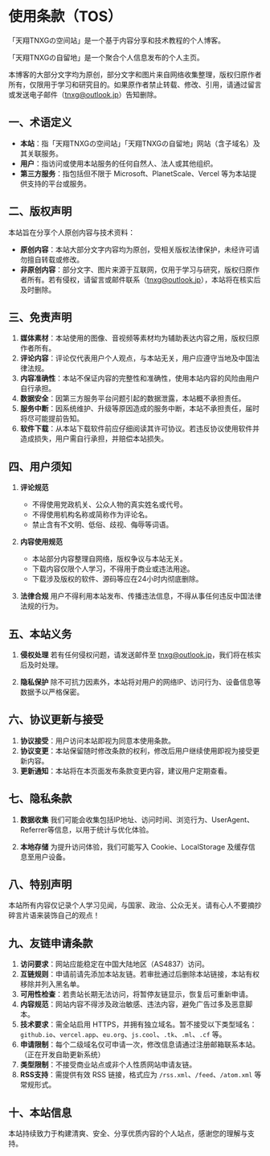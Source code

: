 # 使用条款（TOS）

「天翔TNXGの空间站」是一个基于内容分享和技术教程的个人博客。

「天翔TNXGの自留地」是一个聚合个人信息发布的个人主页。

本博客的大部分文字均为原创，部分文字和图片来自网络收集整理，版权归原作者所有，仅限用于学习和研究目的。如果原作者禁止转载、修改、引用，请通过留言或发送电子邮件（tnxg@outlook.jp）告知删除。

## 一、术语定义

* **本站**：指「天翔TNXGの空间站」「天翔TNXGの自留地」网站（含子域名）及其关联服务。
* **用户**：指访问或使用本站服务的任何自然人、法人或其他组织。
* **第三方服务**：指包括但不限于 Microsoft、PlanetScale、Vercel 等为本站提供支持的平台或服务。

## 二、版权声明

本站旨在分享个人原创内容与技术资料：

* **原创内容**：本站大部分文字内容均为原创，受相关版权法律保护，未经许可请勿擅自转载或修改。
* **非原创内容**：部分文字、图片来源于互联网，仅用于学习与研究，版权归原作者所有。若有侵权，请留言或邮件联系（[tnxg@outlook.jp](mailto:tnxg@outlook.jp)），本站将在核实后及时删除。

## 三、免责声明

1. **媒体素材**：本站使用的图像、音视频等素材均为辅助表达内容之用，版权归原作者所有。
2. **评论内容**：评论仅代表用户个人观点，与本站无关，用户应遵守当地及中国法律法规。
3. **内容准确性**：本站不保证内容的完整性和准确性，使用本站内容的风险由用户自行承担。
4. **数据安全**：因第三方服务平台问题引起的数据泄露，本站概不承担责任。
5. **服务中断**：因系统维护、升级等原因造成的服务中断，本站不承担责任，届时将尽可能提前告知。
6. **软件下载**：从本站下载软件前应仔细阅读其许可协议。若违反协议使用软件并造成损失，用户需自行承担，并赔偿本站损失。

## 四、用户须知

1. **评论规范**

   * 不得使用党政机关、公众人物的真实姓名或代号。
   * 不得使用机构名称或简称作为评论名。
   * 禁止含有不文明、低俗、歧视、侮辱等词语。

2. **内容使用规范**

   * 本站部分内容整理自网络，版权争议与本站无关。
   * 下载内容仅限个人学习，不得用于商业或违法用途。
   * 下载涉及版权的软件、源码等应在24小时内彻底删除。

3. **法律合规**
   用户不得利用本站发布、传播违法信息，不得从事任何违反中国法律法规的行为。

## 五、本站义务

1. **侵权处理**
   若有任何侵权问题，请发送邮件至 [tnxg@outlook.jp](mailto:tnxg@outlook.jp)，我们将在核实后及时处理。

2. **隐私保护**
   除不可抗力因素外，本站将对用户的网络IP、访问行为、设备信息等数据予以严格保密。

## 六、协议更新与接受

1. **协议接受**：用户访问本站即视为同意本使用条款。
2. **协议变更**：本站保留随时修改条款的权利，修改后用户继续使用即视为接受更新内容。
3. **更新通知**：本站将在本页面发布条款变更内容，建议用户定期查看。

## 七、隐私条款

1. **数据收集**
   我们可能会收集包括IP地址、访问时间、浏览行为、UserAgent、Referrer等信息，以用于统计与优化体验。

2. **本地存储**
   为提升访问体验，我们可能写入 Cookie、LocalStorage 及缓存信息至用户设备。

## 八、特别声明

本站所有内容仅记录个人学习见闻，与国家、政治、公众无关。请有心人不要摘抄碎言片语来装饰自己的观点！

## 九、友链申请条款

1. **访问要求**：网站应能稳定在中国大陆地区（AS4837）访问。
2. **互链规则**：申请前请先添加本站友链。若审批通过后删除本站链接，本站有权移除并列入黑名单。
3. **可用性检查**：若贵站长期无法访问，将暂停友链显示，恢复后可重新申请。
4. **内容规范**：网站内容不得涉及政治敏感、违法内容，避免广告过多及恶意脚本。
5. **技术要求**：需全站启用 HTTPS，并拥有独立域名。暂不接受以下类型域名：
   `github.io`、`vercel.app`、`eu.org`、`js.cool`、`.tk`、`.ml`、`.cf` 等。
6. **申请限制**：每个二级域名仅可申请一次，修改信息请通过注册邮箱联系本站。（正在开发自助更新系统）
7. **类型限制**：不接受商业站点或非个人性质网站申请友链。
8. **RSS支持**：需提供有效 RSS 链接，格式应为 `/rss.xml`、`/feed`、`/atom.xml` 等常规形式。

## 十、本站信息

本站持续致力于构建清爽、安全、分享优质内容的个人站点，感谢您的理解与支持。